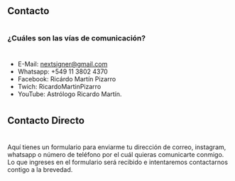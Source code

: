 #
## Contacto
#
### ¿Cuáles son las vías de comunicación?
#
* E-Mail: nextsigner@gmail.com
* Whatsapp: +549 11 3802 4370
* Facebook: Ricárdo Martín Pizarro
* Twich: RicardoMartinPizarro
* YouTube: Astrólogo Ricardo Martín.
#
## Contacto Directo
#
Aquí tienes un formulario para enviarme tu dirección de correo, instagram, whatsapp o número de teléfono por el cuál quieras comunicarte conmigo. Lo que ingreses en el formulario será recibido e intentaremos contactarnos contigo a la brevedad.
#
